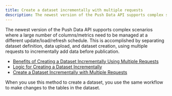 ```yaml
---
title: Create a dataset incrementally with multiple requests
description: The newest version of the Push Data API supports complex scenarios where a large number of columns/metrics need to be managed at a different update/load/refresh schedule. This is accomplished by separating dataset definition, data upload, and dataset creation, using multiple requests to incrementally add data before publication.
---
```


The newest version of the Push Data API supports complex scenarios where a large number of columns/metrics need to be managed at a different update/load/refresh schedule. This is accomplished by separating dataset definition, data upload, and dataset creation, using multiple requests to incrementally add data before publication.

- [Benefits of Creating a Dataset Incrementally Using Multiple Requests](./benefits.md)
- [Logic for Creating a Dataset Incrementally](./logic-for-creating-a-dataset-incrementally.md)
- [Create a Dataset Incrementally with Multiple Requests](./workflow-create-a-dataset-incrementally-with-multiple-requests.md)

When you use this method to create a dataset, you use the same workflow to make changes to the tables in the dataset.
